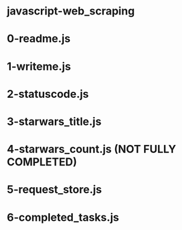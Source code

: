 # javascript-web_scraping
# 0-readme.js
# 1-writeme.js
# 2-statuscode.js
# 3-starwars_title.js
# 4-starwars_count.js (NOT FULLY COMPLETED)
# 5-request_store.js
# 6-completed_tasks.js
